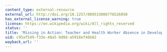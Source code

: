 ```yaml
---
content_type: external-resource
external_url: http://doi.org/10.1257/089533006776526058
has_external_license_warning: true
license: https://en.wikipedia.org/wiki/All_rights_reserved
status: ''
title: 'Missing in Action: Teacher and Health Worker Absence in Developing Countries'
uid: c95af549-f33e-40a5-9d8d-a5918ef46b82
wayback_url: ''
---
```

